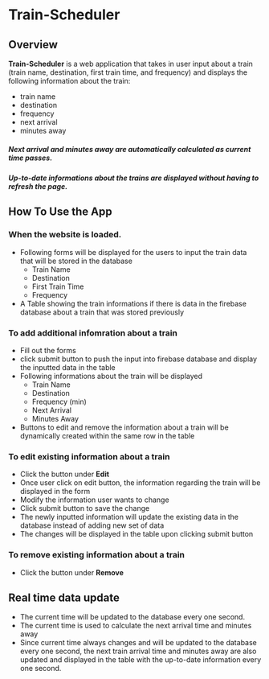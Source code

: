 # Train-Scheduler

## Overview

**Train-Scheduler** is a web application that takes in user input about a train (train name, destination, first train time, and frequency) and displays the following information about the train:
  * train name
  * destination
  * frequency
  * next arrival
  * minutes away

##### Next arrival and minutes away are automatically calculated as current time passes.
##### Up-to-date informations about the trains are displayed without having to refresh the page.


## How To Use the App

### When the website is loaded.
  * Following forms will be displayed for the users to input the train data that will be stored in the database
    * Train Name
    * Destination
    * First Train Time
    * Frequency
  * A Table showing the train informations if there is data in the firebase database about a train that was stored previously

### To add additional infomration about a train
  * Fill out the forms
  * click submit button to push the input into firebase database and display the inputted data in the table
  * Following informations about the train will be displayed
    * Train Name
    * Destination
    * Frequency (min)
    * Next Arrival
    * Minutes Away
  * Buttons to edit and remove the information about a train will be dynamically created within the same row in the table

### To edit existing information about a train
  * Click the button under **Edit** 
  * Once user click on edit button, the information regarding the train will be displayed in the form
  * Modify the information user wants to change
  * Click submit button to save the change
  * The newly inputted information will update the existing data in the database instead of adding new set of data
  * The changes will be displayed in the table upon clicking submit button

### To remove existing information about a train
  * Click the button under **Remove**
  

## Real time data update
  * The current time will be updated to the database every one second.
  * The current time is used to calculate the next arrival time and minutes away
  * Since current time always changes and will be updated to the database every one second, the next train arrival time and minutes away are also updated and displayed in the table with the up-to-date information every one second.